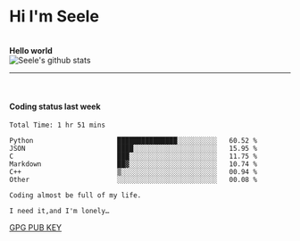 <h1>Hi I'm Seele</h1>
<br>
<b> Hello world</b>
<br>
<img src="https://github-readme-stats.vercel.app/api?username=Seele0oO&show_icons=true&icon_color=0366d6&bg_color=ffffff&hide_title=true&hide=contribs&include_all_commits=true" alt="Seele's github stats"/>
<hr>
<br>
<h4>Coding status last week </h4>

<!--START_SECTION:waka-->

```text
Total Time: 1 hr 51 mins

Python                     ███████████████░░░░░░░░░░   60.52 %
JSON                       ████░░░░░░░░░░░░░░░░░░░░░   15.95 %
C                          ███░░░░░░░░░░░░░░░░░░░░░░   11.75 %
Markdown                   ██▓░░░░░░░░░░░░░░░░░░░░░░   10.74 %
C++                        ▒░░░░░░░░░░░░░░░░░░░░░░░░   00.94 %
Other                      ░░░░░░░░░░░░░░░░░░░░░░░░░   00.08 %
```

<!--END_SECTION:waka-->


    Coding almost be full of my life.

    I need it,and I'm lonely…

[GPG PUB KEY](https://keys.openpgp.org/vks/v1/by-fingerprint/3FCE91BF5B9666B55B67213C4C57B7824A5B6680)


